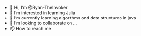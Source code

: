- 👋 Hi, I’m @Ryan-TheInvoker
- 👀 I’m interested in learning Julia
- 🌱 I’m currently learning algorithms and data structures in java
- 💞️ I’m looking to collaborate on ...
- 📫 How to reach me 

<!---
Ryan-TheInvoker/Ryan-TheInvoker is a ✨ special ✨ repository because its `README.md` (this file) appears on your GitHub profile.
You can click the Preview link to take a look at your changes.
--->
